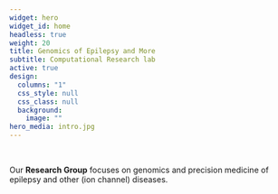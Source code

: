 ```yaml
---
widget: hero
widget_id: home
headless: true
weight: 20
title: Genomics of Epilepsy and More
subtitle: Computational Research lab
active: true
design:
  columns: "1"
  css_style: null
  css_class: null
  background:
    image: ""
hero_media: intro.jpg
---
```

<br>

Our **Research Group** focuses on genomics and precision medicine of epilepsy and other (ion channel) diseases.
